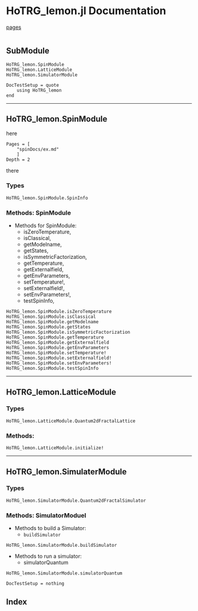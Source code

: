 # HoTRG_lemon.jl Documentation

[pages](https://yoyoyoju.github.io/HoTRG_lemon.jl/latest)

```@contents
```

## SubModule

```@docs
HoTRG_lemon.SpinModule
HoTRG_lemon.LatticeModule  
HoTRG_lemon.SimulatorModule  
```

```@meta
DocTestSetup = quote
	using HoTRG_lemon
end
```

--------------

## HoTRG_lemon.SpinModule

here

```@contents
Pages = [
	"spinDocs/ex.md"
	]
Depth = 2
```
there

### Types

```@docs
HoTRG_lemon.SpinModule.SpinInfo
```

### Methods: SpinModule

* Methods for SpinModule:
  * isZeroTemperature, 
  * isClassical,
  * getModelname,
  * getStates,
  * isSymmetricFactorization,
  * getTemperature,
  * getExternalfield,
  * getEnvParameters,
  * setTemperature!,
  * setExternalfield!,
  * setEnvParameters!,
  * testSpinInfo,

```@docs
HoTRG_lemon.SpinModule.isZeroTemperature
HoTRG_lemon.SpinModule.isClassical
HoTRG_lemon.SpinModule.getModelname
HoTRG_lemon.SpinModule.getStates
HoTRG_lemon.SpinModule.isSymmetricFactorization
HoTRG_lemon.SpinModule.getTemperature
HoTRG_lemon.SpinModule.getExternalfield
HoTRG_lemon.SpinModule.getEnvParameters
HoTRG_lemon.SpinModule.setTemperature!
HoTRG_lemon.SpinModule.setExternalfield!
HoTRG_lemon.SpinModule.setEnvParameters!
HoTRG_lemon.SpinModule.testSpinInfo
```


--------------

## HoTRG_lemon.LatticeModule

### Types

```@docs
HoTRG_lemon.LatticeModule.Quantum2dFractalLattice
```

### Methods:

```@docs
HoTRG_lemon.LatticeModule.initialize!
```

--------------

## HoTRG_lemon.SimulaterModule

### Types

```@docs
HoTRG_lemon.SimulatorModule.Quantum2dFractalSimulator
```


### Methods: SimulatorModuel

* Methods to build a Simulator:
  * `buildSimulator`

```@docs
HoTRG_lemon.SimulatorModule.buildSimulator
```

* Methods to run a simulator:
  * simulatorQuantum

```@docs
HoTRG_lemon.SimulatorModule.simulatorQuantum
```




```@meta
DocTestSetup = nothing
```

## Index

```@index
```
